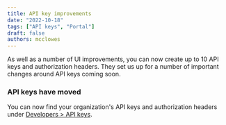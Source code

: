```yaml
---
title: API key improvements
date: "2022-10-18"
tags: ["API keys", "Portal"]
draft: false
authors: mcclowes
---
```


As well as a number of UI improvements, you can now create up to 10 API keys and authorization headers. They set us up for a number of important changes around API keys coming soon.

<!--truncate-->

### API keys have moved

You can now find your organization's API keys and authorization headers under [Developers > API keys](https://app.codat.io/developers/api-keys).
